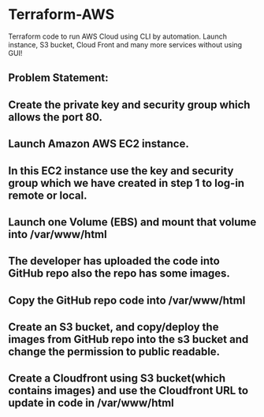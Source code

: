 # Terraform-AWS
Terraform code to run AWS Cloud using CLI by automation. Launch instance, S3 bucket, Cloud Front and many more services without using GUI!

## Problem Statement:
## Create the private key and security group which allows the port 80.
## Launch Amazon AWS EC2 instance.
## In this EC2 instance use the key and security group which we have created in step 1 to log-in remote or local.
## Launch one Volume (EBS) and mount that volume into /var/www/html
## The developer has uploaded the code into GitHub repo also the repo has some images.
## Copy the GitHub repo code into /var/www/html
## Create an S3 bucket, and copy/deploy the images from GitHub repo into the s3 bucket and change the permission to public readable.
## Create a Cloudfront using S3 bucket(which contains images) and use the Cloudfront URL to update in code in /var/www/html
